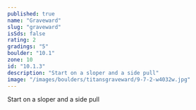 ```yaml
---
published: true
name: "Graveward"
slug: "graveward"
isSds: false
rating: 2
gradings: "5"
boulder: "10.1"
zone: 10
id: "10.1.3"
description: "Start on a sloper and a side pull"
image: "/images/boulders/titansgraveward/9-7-2-w4032w.jpg"
---
```


Start on a sloper and a side pull
